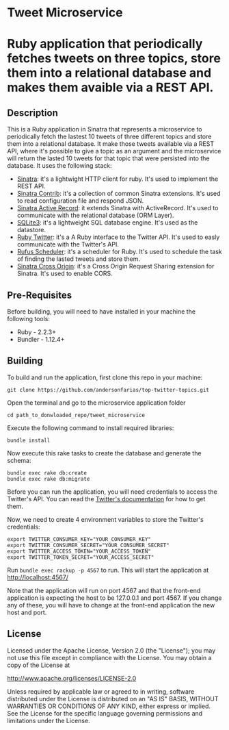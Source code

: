 # Tweet Microservice
# Ruby application that periodically fetches tweets on three topics, store them into a relational database and makes them avaible via a REST API.

## Description

This is a Ruby application in Sinatra that represents a microservice to periodically fetch the lastest 10 tweets of three different topics and store them into a relational database.
It make those tweets available via a REST API, where it's possible to give a topic as an argument and the microservice will return the lasted 10 tweets for that topic that were persisted into the database.
It uses the following stack:

* [Sinatra](http://www.sinatrarb.com/): it's a lightwight HTTP client for ruby. It's used to implement the REST API.
* [Sinatra Contrib](https://github.com/sinatra/sinatra-contrib): it's a collection of common Sinatra extensions. It's used to read configuration file and respond JSON.
* [Sinatra Active Record](http://gruntjs.com/): it extends Sinatra with ActiveRecord. It's used to communicate with the relational database (ORM Layer).
* [SQLite3](https://www.sqlite.org/): it's a lightweight SQL database engine. It's used as the datastore.
* [Ruby Twitter](https://github.com/sferik/twitter): it's a A Ruby interface to the Twitter API. It's used to easly communicate with the Twitter's API.
* [Rufus Scheduler](https://github.com/jmettraux/rufus-scheduler): it's a scheduler for Ruby. It's used to schedule the task of finding the lasted tweets and store them.
* [Sinatra Cross Origin](https://github.com/britg/sinatra-cross_origin): it's a Cross Origin Request Sharing extension for Sinatra. It's used to enable CORS.

## Pre-Requisites

Before building, you will need to have installed in your machine the following tools:

* Ruby - 2.2.3+
* Bundler - 1.12.4+

## Building

  To build and run the application, first clone this repo in your machine:
  
  ```
  git clone https://github.com/andersonfarias/top-twitter-topics.git
  ```
  
  Open the terminal and go to the microservice application folder
  
  ```
  cd path_to_donwloaded_repo/tweet_microservice
  ```
  
  Execute the following command to install required libraries:
  
  ```
  bundle install
  ```
  
  Now execute this rake tasks to create the database and generate the schema:
  
  ```
  bundle exec rake db:create
  bundle exec rake db:migrate
  ```
  
  Before you can run the application, you will need credentials to access the Twitter's API. You can read the [Twitter's documentation](https://dev.twitter.com/oauth/overview) for how to get them.

  Now, we need to create 4 environment variables to store the Twitter's credentials:
  
  ```
  export TWITTER_CONSUMER_KEY="YOUR_CONSUMER_KEY"
  export TWITTER_CONSUMER_SECRET="YOUR_CONSUMER_SECRET"
  export TWITTER_ACCESS_TOKEN="YOUR_ACCESS_TOKEN"
  export TWITTER_TOKEN_SECRET="YOUR_ACCESS_SECRET"
  ```

  Run `bundle exec rackup -p 4567` to run. This will start the application at [http://localhost:4567/](http://localhost:4567/)
  
  Note that the application will run on port 4567 and that the front-end application is expecting the host to be 127.0.0.1 and port 4567. If you change any of these, you will have to change at the front-end application the new host and port.

## License

Licensed under the Apache License, Version 2.0 (the "License"); you may not use this file except in compliance with the License. You may obtain a copy of the License at

http://www.apache.org/licenses/LICENSE-2.0

Unless required by applicable law or agreed to in writing, software distributed under the License is distributed on an "AS IS" BASIS, WITHOUT WARRANTIES OR CONDITIONS OF ANY KIND, either express or implied. See the License for the specific language governing permissions and limitations under the License.
